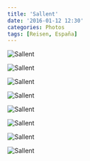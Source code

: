 ```yaml
---
title: 'Sallent'
date: '2016-01-12 12:30'
categories: Photos
tags: [Reisen, España]
---
```


<div class='preview'><img src='{{urls.media}}/SallentOK.jpg' alt='Sallent'></div>

<a id='ce5be0e0414a01dabd24382663e11cfc-800'></a>![Sallent]({{urls.media}}/ce5be0e0414a01dabd24382663e11cfc-800.jpg 'Церковь кажется новоделом…')

<a id='086abd9e9132ae81612c93d124db5973-800'></a>![Sallent]({{urls.media}}/086abd9e9132ae81612c93d124db5973-800.jpg '…но на самом деле таковым не является')

<a id='fafbe411f66291098c5211ffff42da20-800'></a>![Sallent]({{urls.media}}/fafbe411f66291098c5211ffff42da20-800.jpg 'Традиционный лифт')

<a id='b08c7d1344e99d5e60feac41a68334d0-800'></a>![Sallent]({{urls.media}}/b08c7d1344e99d5e60feac41a68334d0-800.jpg 'Аптека')

<a id='beca700842aaaf7936dbe2815e97344b-800'></a>![Sallent]({{urls.media}}/beca700842aaaf7936dbe2815e97344b-800.jpg 'Так тут строили примерно в восьмидесятые годы прошлого века')

<a id='9a052d10aa7dca999fff50a87e2747d1-800'></a>![Sallent]({{urls.media}}/9a052d10aa7dca999fff50a87e2747d1-800.jpg 'А так — за сотню лет до этого')

<a id='a772bc6ef71f97f469ddf35196a4cdec-800'></a>![Sallent]({{urls.media}}/a772bc6ef71f97f469ddf35196a4cdec-800.jpg 'Сайентские пенсионеры на центральной площади')
